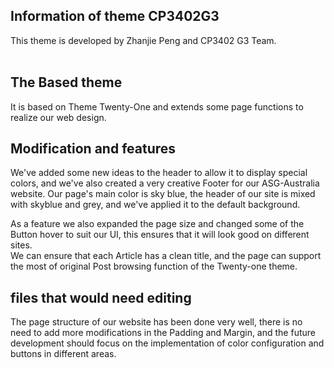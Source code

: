 ## Information of theme CP3402G3
This theme is developed by Zhanjie Peng and CP3402 G3 Team.</br></br>

## The Based theme
It is based on Theme Twenty-One and extends some page functions to realize our web design.

## Modification and features
We've added some new ideas to the header to allow it to display special colors, and we've also created a very creative Footer for our ASG-Australia website. Our page's main color is sky blue, the header of our site is mixed with skyblue and grey, and we've applied it to the default background.</br>

As a feature we also expanded the page size and changed some of the Button hover to suit our UI, this ensures that it will look good on different sites.</br>
We can ensure that each Article has a clean title, and the page can support the most of original Post browsing function of the Twenty-one theme.</br>

## files that would need editing
The page structure of our website has been done very well, there is no need to add more modifications in the Padding and Margin, and the future development should focus on the implementation of color configuration and buttons in different areas.</br>
